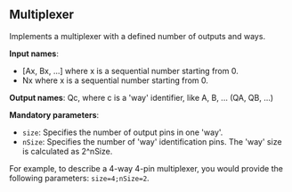 ## Multiplexer

Implements a multiplexer with a defined number of outputs and ways.

**Input names**:

- [Ax, Bx, ...] where x is a sequential number starting from 0.
- Nx where x is a sequential number starting from 0.

**Output names**: Qc, where c is a 'way' identifier, like A, B, ... (QA, QB, ...)

**Mandatory parameters**:

- `size`: Specifies the number of output pins in one 'way'.
- `nSize`: Specifies the number of 'way' identification pins. The 'way' size is calculated as 2^nSize.

For example, to describe a 4-way 4-pin multiplexer, you would provide the following parameters: `size=4;nSize=2`.
